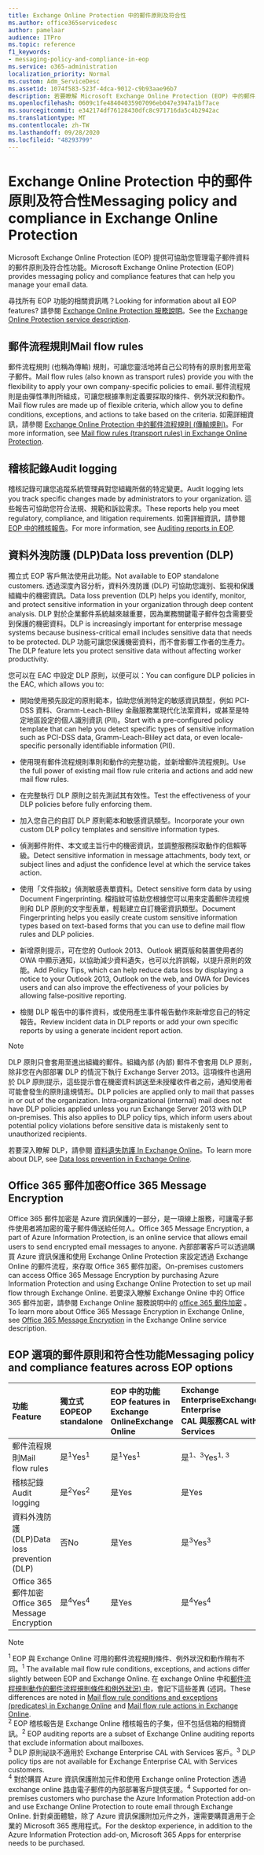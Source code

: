 ```yaml
---
title: Exchange Online Protection 中的郵件原則及符合性
ms.author: office365servicedesc
author: pamelaar
audience: ITPro
ms.topic: reference
f1_keywords:
- messaging-policy-and-compliance-in-eop
ms.service: o365-administration
localization_priority: Normal
ms.custom: Adm_ServiceDesc
ms.assetid: 1074f583-523f-4dca-9012-c9b93aae96b7
description: 若要瞭解 Microsoft Exchange Online Protection (EOP) 中的郵件原則和符合性功能，請閱讀本文。
ms.openlocfilehash: 0609c1fe48404035907096eb047e3947a1bf7ace
ms.sourcegitcommit: e342174df76128430dfc8c971716da5c4b2942ac
ms.translationtype: MT
ms.contentlocale: zh-TW
ms.lasthandoff: 09/28/2020
ms.locfileid: "48293799"
---
```

# <a name="messaging-policy-and-compliance-in-exchange-online-protection"></a><span data-ttu-id="e3ac8-103">Exchange Online Protection 中的郵件原則及符合性</span><span class="sxs-lookup"><span data-stu-id="e3ac8-103">Messaging policy and compliance in Exchange Online Protection</span></span>

<span data-ttu-id="e3ac8-104">Microsoft Exchange Online Protection (EOP) 提供可協助您管理電子郵件資料的郵件原則及符合性功能。</span><span class="sxs-lookup"><span data-stu-id="e3ac8-104">Microsoft Exchange Online Protection (EOP) provides messaging policy and compliance features that can help you manage your email data.</span></span>

<span data-ttu-id="e3ac8-105">尋找所有 EOP 功能的相關資訊嗎？</span><span class="sxs-lookup"><span data-stu-id="e3ac8-105">Looking for information about all EOP features?</span></span> <span data-ttu-id="e3ac8-106">請參閱 [Exchange Online Protection 服務說明](exchange-online-protection-service-description.md)。</span><span class="sxs-lookup"><span data-stu-id="e3ac8-106">See the [Exchange Online Protection service description](exchange-online-protection-service-description.md).</span></span>

## <a name="mail-flow-rules"></a><span data-ttu-id="e3ac8-107">郵件流程規則</span><span class="sxs-lookup"><span data-stu-id="e3ac8-107">Mail flow rules</span></span>

<span data-ttu-id="e3ac8-108">郵件流程規則 (也稱為傳輸) 規則，可讓您靈活地將自己公司特有的原則套用至電子郵件。</span><span class="sxs-lookup"><span data-stu-id="e3ac8-108">Mail flow rules (also known as transport rules) provide you with the flexibility to apply your own company-specific policies to email.</span></span> <span data-ttu-id="e3ac8-109">郵件流程規則是由彈性準則所組成，可讓您根據準則定義要採取的條件、例外狀況和動作。</span><span class="sxs-lookup"><span data-stu-id="e3ac8-109">Mail flow rules are made up of flexible criteria, which allow you to define conditions, exceptions, and actions to take based on the criteria.</span></span> <span data-ttu-id="e3ac8-110">如需詳細資訊，請參閱 [Exchange Online Protection 中的郵件流程規則 (傳輸規則)](https://docs.microsoft.com/microsoft-365/security/office-365-security/mail-flow-rules-transport-rules-0)。</span><span class="sxs-lookup"><span data-stu-id="e3ac8-110">For more information, see [Mail flow rules (transport rules) in Exchange Online Protection](https://docs.microsoft.com/microsoft-365/security/office-365-security/mail-flow-rules-transport-rules-0).</span></span>

## <a name="audit-logging"></a><span data-ttu-id="e3ac8-111">稽核記錄</span><span class="sxs-lookup"><span data-stu-id="e3ac8-111">Audit logging</span></span>

<span data-ttu-id="e3ac8-112">稽核記錄可讓您追蹤系統管理員對您組織所做的特定變更。</span><span class="sxs-lookup"><span data-stu-id="e3ac8-112">Audit logging lets you track specific changes made by administrators to your organization.</span></span> <span data-ttu-id="e3ac8-113">這些報告可協助您符合法規、規範和訴訟需求。</span><span class="sxs-lookup"><span data-stu-id="e3ac8-113">These reports help you meet regulatory, compliance, and litigation requirements.</span></span> <span data-ttu-id="e3ac8-114">如需詳細資訊，請參閱 [EOP 中的稽核報告](https://docs.microsoft.com/microsoft-365/security/office-365-security/auditing-reports-in-eop)。</span><span class="sxs-lookup"><span data-stu-id="e3ac8-114">For more information, see [Auditing reports in EOP](https://docs.microsoft.com/microsoft-365/security/office-365-security/auditing-reports-in-eop).</span></span>

## <a name="data-loss-prevention-dlp"></a><span data-ttu-id="e3ac8-115">資料外洩防護 (DLP)</span><span class="sxs-lookup"><span data-stu-id="e3ac8-115">Data loss prevention (DLP)</span></span>

<span data-ttu-id="e3ac8-116">獨立式 EOP 客戶無法使用此功能。</span><span class="sxs-lookup"><span data-stu-id="e3ac8-116">Not available to EOP standalone customers.</span></span> <span data-ttu-id="e3ac8-117">透過深度內容分析，資料外洩防護 (DLP) 可協助您識別、監視和保護組織中的機密資訊。</span><span class="sxs-lookup"><span data-stu-id="e3ac8-117">Data loss prevention (DLP) helps you identify, monitor, and protect sensitive information in your organization through deep content analysis.</span></span> <span data-ttu-id="e3ac8-118">DLP 對於企業郵件系統越來越重要，因為業務關鍵電子郵件包含需要受到保護的機密資料。</span><span class="sxs-lookup"><span data-stu-id="e3ac8-118">DLP is increasingly important for enterprise message systems because business-critical email includes sensitive data that needs to be protected.</span></span> <span data-ttu-id="e3ac8-119">DLP 功能可讓您保護機密資料，而不會影響工作者的生產力。</span><span class="sxs-lookup"><span data-stu-id="e3ac8-119">The DLP feature lets you protect sensitive data without affecting worker productivity.</span></span>

<span data-ttu-id="e3ac8-120">您可以在 EAC 中設定 DLP 原則，以便可以：</span><span class="sxs-lookup"><span data-stu-id="e3ac8-120">You can configure DLP policies in the EAC, which allows you to:</span></span>

- <span data-ttu-id="e3ac8-121">開始使用預先設定的原則範本，協助您偵測特定的敏感資訊類型，例如 PCI-DSS 資料、Gramm-Leach-Bliley 金融服務業現代化法案資料，或甚至是特定地區設定的個人識別資訊 (PII)。</span><span class="sxs-lookup"><span data-stu-id="e3ac8-121">Start with a pre-configured policy template that can help you detect specific types of sensitive information such as PCI-DSS data, Gramm-Leach-Bliley act data, or even locale-specific personally identifiable information (PII).</span></span>

- <span data-ttu-id="e3ac8-122">使用現有郵件流程規則準則和動作的完整功能，並新增郵件流程規則。</span><span class="sxs-lookup"><span data-stu-id="e3ac8-122">Use the full power of existing mail flow rule criteria and actions and add new mail flow rules.</span></span>

- <span data-ttu-id="e3ac8-123">在完整執行 DLP 原則之前先測試其有效性。</span><span class="sxs-lookup"><span data-stu-id="e3ac8-123">Test the effectiveness of your DLP policies before fully enforcing them.</span></span>

- <span data-ttu-id="e3ac8-124">加入您自己的自訂 DLP 原則範本和敏感資訊類型。</span><span class="sxs-lookup"><span data-stu-id="e3ac8-124">Incorporate your own custom DLP policy templates and sensitive information types.</span></span>

- <span data-ttu-id="e3ac8-125">偵測郵件附件、本文或主旨行中的機密資訊，並調整服務採取動作的信賴等級。</span><span class="sxs-lookup"><span data-stu-id="e3ac8-125">Detect sensitive information in message attachments, body text, or subject lines and adjust the confidence level at which the service takes action.</span></span>

- <span data-ttu-id="e3ac8-126">使用「文件指紋」偵測敏感表單資料。</span><span class="sxs-lookup"><span data-stu-id="e3ac8-126">Detect sensitive form data by using Document Fingerprinting.</span></span> <span data-ttu-id="e3ac8-127">檔指紋可協助您根據您可以用來定義郵件流程規則和 DLP 原則的文字型表單，輕鬆建立自訂機密資訊類型。</span><span class="sxs-lookup"><span data-stu-id="e3ac8-127">Document Fingerprinting helps you easily create custom sensitive information types based on text-based forms that you can use to define mail flow rules and DLP policies.</span></span>

- <span data-ttu-id="e3ac8-128">新增原則提示，可在您的 Outlook 2013、Outlook 網頁版和裝置使用者的 OWA 中顯示通知，以協助減少資料遺失，也可以允許誤報，以提升原則的效能。</span><span class="sxs-lookup"><span data-stu-id="e3ac8-128">Add Policy Tips, which can help reduce data loss by displaying a notice to your Outlook 2013, Outlook on the web, and OWA for Devices users and can also improve the effectiveness of your policies by allowing false-positive reporting.</span></span>

- <span data-ttu-id="e3ac8-129">檢閱 DLP 報告中的事件資料，或使用產生事件報告動作來新增您自己的特定報告。</span><span class="sxs-lookup"><span data-stu-id="e3ac8-129">Review incident data in DLP reports or add your own specific reports by using a generate incident report action.</span></span>

> [!NOTE]
> <span data-ttu-id="e3ac8-p106">DLP 原則只會套用至進出組織的郵件。組織內部 (內部) 郵件不會套用 DLP 原則，除非您在內部部署 DLP 的情況下執行 Exchange Server 2013。這項條件也適用於 DLP 原則提示，這些提示會在機密資料誤送至未授權收件者之前，通知使用者可能會發生的原則違規情形。</span><span class="sxs-lookup"><span data-stu-id="e3ac8-p106">DLP policies are applied only to mail that passes in or out of the organization. Intra-organizational (internal) mail does not have DLP policies applied unless you run Exchange Server 2013 with DLP on-premises. This also applies to DLP policy tips, which inform users about potential policy violations before sensitive data is mistakenly sent to unauthorized recipients.</span></span>

<span data-ttu-id="e3ac8-133">若要深入瞭解 DLP，請參閱 [資料遺失防護 In Exchange Online](https://docs.microsoft.com/exchange/security-and-compliance/data-loss-prevention/data-loss-prevention)。</span><span class="sxs-lookup"><span data-stu-id="e3ac8-133">To learn more about DLP, see [Data loss prevention in Exchange Online](https://docs.microsoft.com/exchange/security-and-compliance/data-loss-prevention/data-loss-prevention).</span></span>

## <a name="office-365-message-encryption"></a><span data-ttu-id="e3ac8-134">Office 365 郵件加密</span><span class="sxs-lookup"><span data-stu-id="e3ac8-134">Office 365 Message Encryption</span></span>

<span data-ttu-id="e3ac8-135">Office 365 郵件加密是 Azure 資訊保護的一部分，是一項線上服務，可讓電子郵件使用者將加密的電子郵件傳送給任何人。</span><span class="sxs-lookup"><span data-stu-id="e3ac8-135">Office 365 Message Encryption, a part of Azure Information Protection, is an online service that allows email users to send encrypted email messages to anyone.</span></span> <span data-ttu-id="e3ac8-136">內部部署客戶可以透過購買 Azure 資訊保護和使用 Exchange Online Protection 來設定透過 Exchange Online 的郵件流程，來存取 Office 365 郵件加密。</span><span class="sxs-lookup"><span data-stu-id="e3ac8-136">On-premises customers can access Office 365 Message Encryption by purchasing Azure Information Protection and using Exchange Online Protection to set up mail flow through Exchange Online.</span></span> <span data-ttu-id="e3ac8-137">若要深入瞭解 Exchange Online 中的 Office 365 郵件加密，請參閱 Exchange Online 服務說明中的 [office 365 郵件加密](../exchange-online-service-description/message-policy-and-compliance.md#office-365-message-encryption) 。</span><span class="sxs-lookup"><span data-stu-id="e3ac8-137">To learn more about Office 365 Message Encryption in Exchange Online, see [Office 365 Message Encryption](../exchange-online-service-description/message-policy-and-compliance.md#office-365-message-encryption) in the Exchange Online service description.</span></span>

## <a name="messaging-policy-and-compliance-features-across-eop-options"></a><span data-ttu-id="e3ac8-138">EOP 選項的郵件原則和符合性功能</span><span class="sxs-lookup"><span data-stu-id="e3ac8-138">Messaging policy and compliance features across EOP options</span></span>

| <span data-ttu-id="e3ac8-139">功能</span><span class="sxs-lookup"><span data-stu-id="e3ac8-139">Feature</span></span> | <span data-ttu-id="e3ac8-140">獨立式 EOP</span><span class="sxs-lookup"><span data-stu-id="e3ac8-140">EOP standalone</span></span> | <span data-ttu-id="e3ac8-141">EOP 中的功能</span><span class="sxs-lookup"><span data-stu-id="e3ac8-141">EOP features in</span></span> <br/> <span data-ttu-id="e3ac8-142">Exchange Online</span><span class="sxs-lookup"><span data-stu-id="e3ac8-142">Exchange Online</span></span> | <span data-ttu-id="e3ac8-143">Exchange Enterprise</span><span class="sxs-lookup"><span data-stu-id="e3ac8-143">Exchange Enterprise</span></span> <br/> <span data-ttu-id="e3ac8-144">CAL 與服務</span><span class="sxs-lookup"><span data-stu-id="e3ac8-144">CAL with Services</span></span> |
|:-----|:-----|:-----|:-----|
|<span data-ttu-id="e3ac8-145">郵件流程規則</span><span class="sxs-lookup"><span data-stu-id="e3ac8-145">Mail flow rules</span></span>|<span data-ttu-id="e3ac8-146">是<sup>1</sup></span><span class="sxs-lookup"><span data-stu-id="e3ac8-146">Yes<sup>1</sup></span></span>|<span data-ttu-id="e3ac8-147">是<sup>1</sup></span><span class="sxs-lookup"><span data-stu-id="e3ac8-147">Yes<sup>1</sup></span></span>|<span data-ttu-id="e3ac8-148">是<sup>1、3</sup></span><span class="sxs-lookup"><span data-stu-id="e3ac8-148">Yes<sup>1, 3</sup></span></span>|
|<span data-ttu-id="e3ac8-149">稽核記錄</span><span class="sxs-lookup"><span data-stu-id="e3ac8-149">Audit logging</span></span>|<span data-ttu-id="e3ac8-150">是<sup>2</sup></span><span class="sxs-lookup"><span data-stu-id="e3ac8-150">Yes<sup>2</sup></span></span>|<span data-ttu-id="e3ac8-151">是</span><span class="sxs-lookup"><span data-stu-id="e3ac8-151">Yes</span></span>|<span data-ttu-id="e3ac8-152">是</span><span class="sxs-lookup"><span data-stu-id="e3ac8-152">Yes</span></span>|
|<span data-ttu-id="e3ac8-153">資料外洩防護 (DLP)</span><span class="sxs-lookup"><span data-stu-id="e3ac8-153">Data loss prevention (DLP)</span></span>|<span data-ttu-id="e3ac8-154">否</span><span class="sxs-lookup"><span data-stu-id="e3ac8-154">No</span></span>|<span data-ttu-id="e3ac8-155">是</span><span class="sxs-lookup"><span data-stu-id="e3ac8-155">Yes</span></span>|<span data-ttu-id="e3ac8-156">是<sup>3</sup></span><span class="sxs-lookup"><span data-stu-id="e3ac8-156">Yes<sup>3</sup></span></span>|
|<span data-ttu-id="e3ac8-157">Office 365 郵件加密</span><span class="sxs-lookup"><span data-stu-id="e3ac8-157">Office 365 Message Encryption</span></span>|<span data-ttu-id="e3ac8-158">是<sup>4</sup></span><span class="sxs-lookup"><span data-stu-id="e3ac8-158">Yes<sup>4</sup></span></span>|<span data-ttu-id="e3ac8-159">是</span><span class="sxs-lookup"><span data-stu-id="e3ac8-159">Yes</span></span>|<span data-ttu-id="e3ac8-160">是<sup>4</sup></span><span class="sxs-lookup"><span data-stu-id="e3ac8-160">Yes<sup>4</sup></span></span>|

> [!NOTE]
> <span data-ttu-id="e3ac8-161"><sup>1</sup> EOP 與 Exchange Online 可用的郵件流程規則條件、例外狀況和動作稍有不同。</span><span class="sxs-lookup"><span data-stu-id="e3ac8-161"><sup>1</sup> The available mail flow rule conditions, exceptions, and actions differ slightly between EOP and Exchange Online.</span></span> <span data-ttu-id="e3ac8-162">在 exchange Online 中和[郵件流程規則動作的](https://docs.microsoft.com/Exchange/security-and-compliance/mail-flow-rules/mail-flow-rule-actions)[郵件流程規則條件和例外狀況) 中](https://docs.microsoft.com/Exchange/security-and-compliance/mail-flow-rules/conditions-and-exceptions)，會記下這些差異 (述詞。</span><span class="sxs-lookup"><span data-stu-id="e3ac8-162">These differences are noted in [Mail flow rule conditions and exceptions (predicates) in Exchange Online](https://docs.microsoft.com/Exchange/security-and-compliance/mail-flow-rules/conditions-and-exceptions) and [Mail flow rule actions in Exchange Online](https://docs.microsoft.com/Exchange/security-and-compliance/mail-flow-rules/mail-flow-rule-actions).</span></span> <br/>
> <span data-ttu-id="e3ac8-163"><sup>2</sup> EOP 稽核報告是 Exchange Online 稽核報告的子集，但不包括信箱的相關資訊。</span><span class="sxs-lookup"><span data-stu-id="e3ac8-163"><sup>2</sup> EOP auditing reports are a subset of Exchange Online auditing reports that exclude information about mailboxes.</span></span> <br/>
> <span data-ttu-id="e3ac8-164"><sup>3</sup> DLP 原則祕訣不適用於 Exchange Enterprise CAL with Services 客戶。</span><span class="sxs-lookup"><span data-stu-id="e3ac8-164"><sup>3</sup> DLP policy tips are not available for Exchange Enterprise CAL with Services customers.</span></span> <br/>
> <span data-ttu-id="e3ac8-165"><sup>4</sup> 對於購買 Azure 資訊保護附加元件和使用 Exchange online Protection 透過 exchange online 路由電子郵件的內部部署客戶提供支援。</span><span class="sxs-lookup"><span data-stu-id="e3ac8-165"><sup>4</sup> Supported for on-premises customers who purchase the Azure Information Protection add-on and use Exchange Online Protection to route email through Exchange Online.</span></span> <span data-ttu-id="e3ac8-166">針對桌面體驗，除了 Azure 資訊保護附加元件之外，還需要購買適用于企業的 Microsoft 365 應用程式。</span><span class="sxs-lookup"><span data-stu-id="e3ac8-166">For the desktop experience, in addition to the Azure Information Protection add-on, Microsoft 365 Apps for enterprise needs to be purchased.</span></span> <br/>
